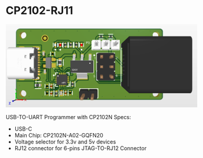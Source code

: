 # CP2102-RJ11
![alt text](https://raw.githubusercontent.com/Arguz-HW/CP2102-RJ11/main/Screenshot%202024-07-01%20154209.png)

USB-TO-UART Programmer  with CP2102N
Specs:
- USB-C
- Main Chip: CP2102N-A02-GQFN20
- Voltage selector for 3.3v and 5v devices
- RJ12 connector for 6-pins JTAG-TO-RJ12 Connector
